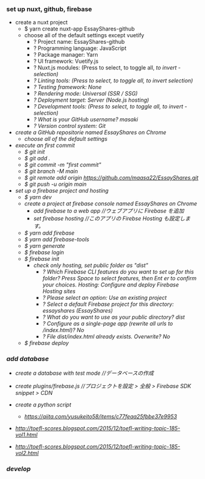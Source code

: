 ### set up nuxt, github, firebase

- create a nuxt project
  - \$ yarn create nuxt-app EssayShares-github
  - choose all of the default settings except vuetify
    - ? Project name: EssayShares-github
    - ? Programming language: JavaScript
    - ? Package manager: Yarn
    - ? UI framework: Vuetify.js
    - ? Nuxt.js modules: (Press <space> to select, <a> to toggle all, <i> to invert - selection)
    - ? Linting tools: (Press <space> to select, <a> to toggle all, <i> to invert selection)
    - ? Testing framework: None
    - ? Rendering mode: Universal (SSR / SSG)
    - ? Deployment target: Server (Node.js hosting)
    - ? Development tools: (Press <space> to select, <a> to toggle all, <i> to invert - selection)
    - ? What is your GitHub username? masaki
    - ? Version control system: Git
- create a GitHub repositorie named EssayShares on Chrome
  - choose all of the default settings
- execute an first commit
  - \$ git init
  - \$ git add .
  - \$ git commit -m "first commit"
  - \$ git branch -M main
  - \$ git remote add origin https://github.com/maasa22/EssayShares.git
  - \$ git push -u origin main
- set up a firebase project and hosting
  - \$ yarn dev
  - create a project at firebase console named EssayShares on Chrome
    - add firebase to a web app //ウェブアプリに Firebase を追加
    - set firebase hosting //このアプリの Firebse Hosting も設定します。
  - \$ yarn add firebase
  - \$ yarn add firebase-tools
  - \$ yarn generate
  - \$ firebase login
  - \$ firebase init
    - check only hosting, set public folder as "dist"
      - ? Which Firebase CLI features do you want to set up for this folder? Press Space to select features, then Ent
        er to confirm your choices. Hosting: Configure and deploy Firebase Hosting sites
      - ? Please select an option: Use an existing project
      - ? Select a default Firebase project for this directory: essayshares (EssayShares)
      - ? What do you want to use as your public directory? dist
      - ? Configure as a single-page app (rewrite all urls to /index.html)? No
      - ? File dist/index.html already exists. Overwrite? No
  - \$ firebase deploy

### add database

- create a database with test mode //データベースの作成
- create plugins/firebase.js //プロジェクトを設定 > 全般 > Firebase SDK snippet > CDN
- create a python script

  - https://qiita.com/yusukeito58/items/c77feaa25fbbe37e9953

- http://toefl-scores.blogspot.com/2015/12/toefl-writing-topic-185-vol1.html
- http://toefl-scores.blogspot.com/2015/12/toefl-writing-topic-185-vol2.html

### develop
